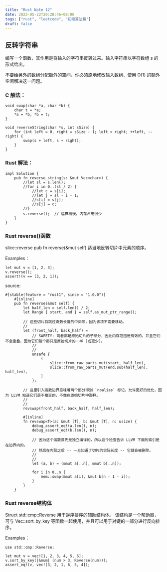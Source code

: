 ```yaml
---
title: "Rust Note 12"
date: 2023-05-22T20:28:46+08:00
tags: ["rust", "leetcode", "初级算法篇"]
draft: false
---
```

## 反转字符串

编写一个函数，其作用是将输入的字符串反转过来。输入字符串以字符数组 s 的形式给出。

不要给另外的数组分配额外的空间，你必须原地修改输入数组、使用 O(1) 的额外空间解决这一问题。


### C 解法：
```
void swap(char *a, char *b) {
    char t = *a;
    *a = *b, *b = t;
}

void reverseString(char *s, int sSize) {
    for (int left = 0, right = sSize - 1; left < right; ++left, --right) {
        swap(s + left, s + right);
    }
}
```


### Rust 解法：
```
impl Solution {
    pub fn reverse_string(s: &mut Vec<char>) {
        //let sl = s.len();
        //for i in 0..(sl / 2) {
            //let c = s[i];
            //let j = sl - i - 1;
            //s[i] = s[j];
            //s[j] = c;
        //}
        s.reverse();  // 运算稍慢，内存占用很少
    }
}
```

### Rust reverse()函数
slice::reverse
pub fn reverse(&mut self)
适当地反转切片中元素的顺序。

Examples：
```
let mut v = [1, 2, 3];
v.reverse();
assert!(v == [3, 2, 1]);
```

source: 
```
#[stable(feature = "rust1", since = "1.0.0")]
    #[inline]
    pub fn reverse(&mut self) {
        let half_len = self.len() / 2;
        let Range { start, end } = self.as_mut_ptr_range();

        // 这些切片将跳过奇数长度的中间项，因为该项不需要移动。
        //
        let (front_half, back_half) =
            // SAFETY: 两者都是原始切片的子部分，因此内存范围是有效的，并且它们不会重叠，因为它们每个都只是原始切片的一半 (或更少)。
            //
            //
            unsafe {
                (
                    slice::from_raw_parts_mut(start, half_len),
                    slice::from_raw_parts_mut(end.sub(half_len), half_len),
                )
            };

        // 这里引入函数边界意味着两个部分得到 `noalias` 标记，允许更好的优化，因为 LLVM 知道它们是不相交的，不像在原始切片中那样。
        //
        //
        revswap(front_half, back_half, half_len);

        #[inline]
        fn revswap<T>(a: &mut [T], b: &mut [T], n: usize) {
            debug_assert_eq!(a.len(), n);
            debug_assert_eq!(b.len(), n);

            // 因为这个函数首先是独立编译的，所以这个检查告诉 LLVM 下面的索引是在边界内的。
            // 然后在内联之后 -- 一旦知道了切片的实际长度 -- 它就会被删除。
            //
            //
            let (a, b) = (&mut a[..n], &mut b[..n]);

            for i in 0..n {
                mem::swap(&mut a[i], &mut b[n - 1 - i]);
            }
        }
    }
```


### Rust reverse结构体
Struct std::cmp::Reverse
用于逆序排序的辅助结构体。
该结构是一个帮助器，可与 Vec::sort_by_key 等函数一起使用，并且可以用于对键的一部分进行反向排序。

Examples：
```
use std::cmp::Reverse;

let mut v = vec![1, 2, 3, 4, 5, 6];
v.sort_by_key(|&num| (num > 3, Reverse(num)));
assert_eq!(v, vec![3, 2, 1, 6, 5, 4]);
```
